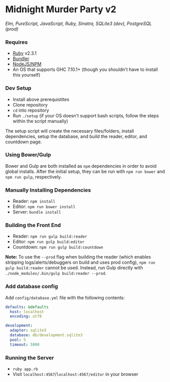 # Midnight Murder Party v2
_Elm, PureScript, JavaScript, Ruby, Sinatra, SQLite3 (dev), PostgreSQL (prod)_

### Requires
- [Ruby](https://www.ruby-lang.org/en/) v2.3.1
- [Bundler](http://bundler.io/#getting-started)
- [NodeJS/NPM](https://nodejs.org/en/)
- An OS that supports GHC 7.10.1+ (though you shouldn't have to install this yourself)

### Dev Setup
- Install above prerequistites
- Clone repository
- `cd` into repository
- Run `./setup` (if your OS doesn't support bash scripts, follow the steps within the script manually)

The setup script will create the necessary files/folders, install dependencies, setup the database, and build the reader, editor, and countdown page.

### Using Bower/Gulp
Bower and Gulp are both installed as `npm` dependencies in order to avoid global installs. After the initial setup, they can be run with `npm run bower` and `npm run gulp`, respectively.

### Manually Installing Dependencies
- Reader: `npm install`
- Editor: `npm run bower install`
- Server: `bundle install`

### Building the Front End
- Reader: `npm run gulp build:reader`
- Editor: `npm run gulp build:editor`
- Countdown: `npm run gulp build:countdown`

**Note:** To use the `--prod` flag when building the reader (which enables stripping logs/alerts/debuggers on build and uses prod config), `npm run gulp build:reader` cannot be used. Instead, run Gulp directly with `./node_modules/.bin/gulp build:reader --prod`.

### Add database config
Add `config/database.yml` file with the following contents:
```yaml
defaults: &defaults
  host: localhost
  encoding: utf8

development:
  adapter: sqlite3
  database: db/development.sqlite3
  pool: 5
  timeout: 5000
```

### Running the Server
- `ruby app.rb`
- Visit `localhost:4567`/`localhost:4567/editor` in your browser
